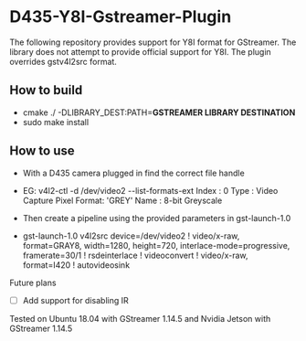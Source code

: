 # D435-Y8I-Gstreamer-Plugin


The following repository provides support for Y8I format for GStreamer. The library does not attempt to provide official support for Y8I. The plugin overrides gstv4l2src format.

## How to build

- cmake ./ -DLIBRARY_DEST:PATH=**GSTREAMER LIBRARY DESTINATION**
- sudo make install

## How to use

- With a D435 camera plugged in find the correct file handle
- EG: v4l2-ctl -d /dev/video2 --list-formats-ext
      Index       : 0
      Type        : Video Capture
      Pixel Format: 'GREY'
      Name        : 8-bit Greyscale

- Then create a pipeline using the provided parameters in gst-launch-1.0

- gst-launch-1.0 v4l2src device=/dev/video2 ! video/x-raw, format=GRAY8, width=1280, height=720, interlace-mode=progressive, framerate=30/1 ! rsdeinterlace ! videoconvert ! video/x-raw, format=I420 ! autovideosink

Future plans
- [ ] Add support for disabling IR


Tested on Ubuntu 18.04 with GStreamer 1.14.5 and Nvidia Jetson with GStreamer 1.14.5




